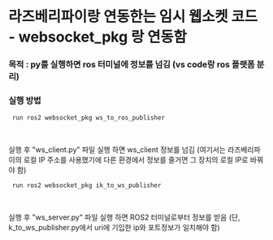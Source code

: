 # 라즈베리파이랑 연동한는 임시 웹소켓 코드 - websocket_pkg 랑 연동함

### 목적 : py를 실행하면 ros 터미널에 정보를 넘김 (vs code랑 ros 플랫폼 분리)

### 실행 방법
<pre><code> run ros2 websocket_pkg ws_to_ros_publisher </pre></code> <br>
실행 후 "ws_client.py" 파일 실행 하면 ws_client 정보를 넘김 (여기서는 라즈베리파이의 로컬 IP 주소를 사용했기에 다른 환경에서 정보를 줄거면 그 장치의 로컬 IP로 바꿔야 함)

<pre><code> run ros2 websocket_pkg ik_to_ws_publisher </pre></code> <br>
실행 후 "ws_server.py" 파일 실행 하면 ROS2 터미널로부터 정보를 받음 (단, k_to_ws_publisher.py에서 uri에 기입한 ip와 포트정보가 일치해야 함)
